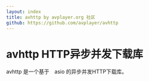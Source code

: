 ```yaml
---
layout: index
title: avhttp by avplayer.org 社区
github: https://github.com/avplayer/avhttp
---
```


avhttp HTTP异步并发下载库
=======

avhttp 是一个基于　asio 的异步并发HTTP下载库。